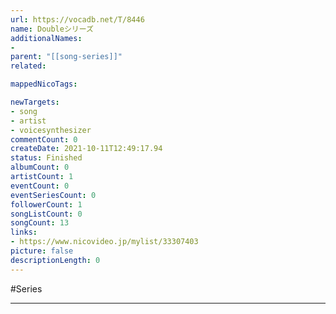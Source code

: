 ```yaml
---
url: https://vocadb.net/T/8446
name: Doubleシリーズ
additionalNames: 
- 
parent: "[[song-series]]"
related:

mappedNicoTags:

newTargets:
- song
- artist
- voicesynthesizer
commentCount: 0
createDate: 2021-10-11T12:49:17.94
status: Finished
albumCount: 0
artistCount: 1
eventCount: 0
eventSeriesCount: 0
followerCount: 1
songListCount: 0
songCount: 13
links: 
- https://www.nicovideo.jp/mylist/33307403
picture: false
descriptionLength: 0
---
```


#Series



---

